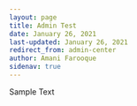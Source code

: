 ```yaml
---
layout: page
title: Admin Test
date: January 26, 2021
last-updated: January 26, 2021
redirect_from: admin-center
author: Amani Farooque
sidenav: true
---
```

Sample Text